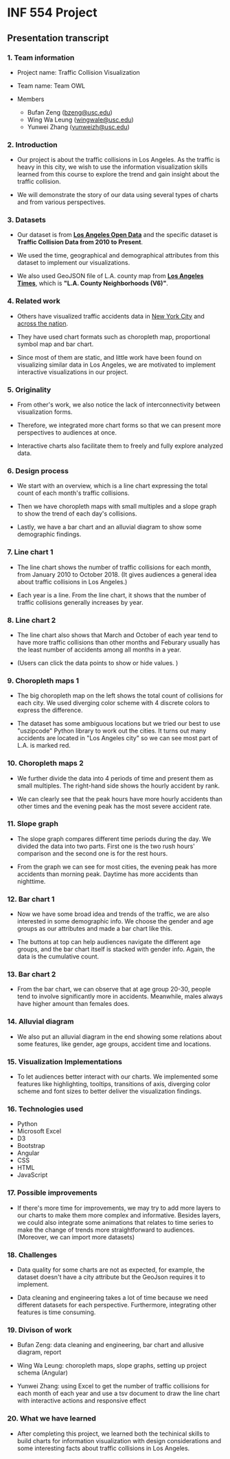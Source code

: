 # INF 554 Project

## Presentation transcript

### 1. Team information
- Project name: Traffic Collision Visualization

- Team name: Team OWL

- Members
  - Bufan Zeng (bzeng@usc.edu)
  - Wing Wa Leung (wingwale@usc.edu)
  - Yunwei Zhang (yunweizh@usc.edu)

### 2. Introduction
- Our project is about the traffic collisions in Los Angeles. As the traffic is heavy in this city, we wish to use the information visualization skills learned from this course to explore the trend and gain insight about the traffic collision.

- We will demonstrate the story of our data using several types of charts and from various perspectives.

### 3. Datasets
- Our dataset is from [**Los Angeles Open Data**](https://data.lacity.org/) and the specific dataset is **Traffic Collision Data from 2010 to Present**.

- We used the time, geographical and demographical attributes from this dataset to implement our visualizations.

- We also used GeoJSON file of L.A. county map from [**Los Angeles Times**](http://boundaries.latimes.com/sets/), which is **"L.A. County Neighborhoods (V6)"**.

### 4. Related work
- Others have visualized traffic accidents data in [New York City](https://interworks.com/blog/modonnell/2015/08/26/exploring-nyc-vehicle-crash-data-tableau/) and [across the nation](https://towardsdatascience.com/what-i-learned-from-analyzing-and-visualizing-traffic-accidents-data-7cd080a15c15).

- They have used chart formats such as choropleth map, proportional symbol map and bar chart.

- Since most of them are static, and little work have been found on visualizing similar data in Los Angeles, we are motivated to implement interactive visualizations in our project.

### 5. Originality
- From other's work, we also notice the lack of interconnectivity between visualization forms.

- Therefore, we integrated more chart forms so that we can present more perspectives to audiences at once. 

- Interactive charts also facilitate them to freely and fully explore analyzed data.

### 6. Design process
- We start with an overview, which is a line chart expressing the total count of each month's traffic collisions.

- Then we have choropleth maps with small multiples and a slope graph to show the trend of each day's collisions.

- Lastly, we have a bar chart and an alluvial diagram to show some demographic findings.

### 7. Line chart 1
- The line chart shows the number of traffic collisions for each month, from January 2010 to October 2018. 
(It gives audiences a general idea about traffic collisions in Los Angeles.)

- Each year is a line. From the line chart, it shows that the number of traffic collisions generally increases by year. 

### 8. Line chart 2
- The line chart also shows that March and October of each year tend to have more traffic collisions than other months and Feburary usually has the least number of accidents among all months in a year.

- (Users can click the data points to show or hide values. )

### 9. Choropleth maps 1
- The big choropleth map on the left shows the total count of collisions for each city. We used diverging color scheme with 4 discrete colors to express the difference. 

- The dataset has some ambiguous locations but we tried our best to use "uszipcode" Python library to work out the cities. It turns out many accidents are located in "Los Angeles city" so we can see most part of L.A. is marked red.  

### 10. Choropleth maps 2
- We further divide the data into 4 periods of time and present them as small multiples. The right-hand side shows the hourly accident by rank.

- We can clearly see that the peak hours have more hourly accidents than other times and the evening peak has the most severe accident rate.

### 11. Slope graph
- The slope graph compares different time periods during the day. We divided the data into two parts. First one is the two rush hours' comparison and the second one is for the rest hours.

- From the graph we can see for most cities, the evening peak has more accidents than morning peak. Daytime has more accidents than nighttime.

### 12. Bar chart 1
- Now we have some broad idea and trends of the traffic, we are also interested in some demographic info. We choose the gender and age groups as our attributes and made a bar chart like this.

- The buttons at top can help audiences navigate the different age groups, and the bar chart itself is stacked with gender info. Again, the data is the cumulative count.

### 13. Bar chart 2
- From the bar chart, we can observe that at age group 20-30, people tend to involve significantly more in accidents. Meanwhile, males always have higher amount than females does.

### 14. Alluvial diagram
- We also put an alluvial diagram in the end showing some relations about some features, like gender, age groups, accident time and locations.

### 15. Visualization Implementations
- To let audiences better interact with our charts. We implemented some features like highlighting, tooltips, transitions of axis, diverging color scheme and font sizes to better deliver the visualization findings.

### 16. Technologies used
- Python
- Microsoft Excel
- D3
- Bootstrap
- Angular
- CSS
- HTML
- JavaScript

### 17. Possible improvements
- If there's more time for improvements, we may try to add more layers to our charts to make them more complex and informative. Besides layers, we could also integrate some animations that relates to time series to make the change of trends more straightforward to audiences. (Moreover, we can import more datasets)

### 18. Challenges
- Data quality for some charts are not as expected, for example, the dataset doesn't have a city attribute but the GeoJson requires it to implement.

- Data cleaning and engineering takes a lot of time because we need different datasets for each perspective. Furthermore, integrating other features is time consuming.

### 19. Divison of work
- Bufan Zeng: data cleaning and engineering, bar chart and allusive diagram, report

- Wing Wa Leung: choropleth maps, slope graphs, setting up project schema (Angular)

- Yunwei Zhang: using Excel to get the number of traffic collisions for each month of each year and use a tsv document to draw the line chart with interactive actions and responsive effect

### 20. What we have learned
- After completing this project, we learned both the techinical skills to build charts for information visualization with design considerations and some interesting facts about traffic collisions in Los Angeles.
